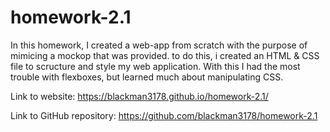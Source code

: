 # homework-2.1

In this homework, I created a web-app from scratch with the purpose of mimicing a mockop that was provided. to do this, i created an HTML & CSS file to scructure and style my web application. With this I had the most trouble with flexboxes, but learned much about manipulating CSS. 

Link to website: https://blackman3178.github.io/homework-2.1/

Link to GitHub repository: https://github.com/blackman3178/homework-2.1